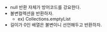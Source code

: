 - null 반환 자체가 방어코드를 강요한다.
- 불변컬렉션을 반환하자.
  - ex) Collections.emptyList
- 길이가 0인 배열은 불변이니 선언해두고 반환하자.
